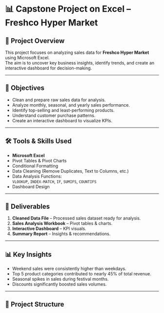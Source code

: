 # 📊 Capstone Project on Excel – Freshco Hyper Market

## 📌 Project Overview
This project focuses on analyzing sales data for **Freshco Hyper Market** using Microsoft Excel.  
The aim is to uncover key business insights, identify trends, and create an interactive dashboard for decision-making.

---

## 🎯 Objectives
- Clean and prepare raw sales data for analysis.
- Analyze monthly, seasonal, and yearly sales performance.
- Identify top-selling and least-performing products.
- Understand customer purchase patterns.
- Create an interactive dashboard to visualize KPIs.

---

## 🛠 Tools & Skills Used
- **Microsoft Excel**
- Pivot Tables & Pivot Charts
- Conditional Formatting
- Data Cleaning (Remove Duplicates, Text to Columns, etc.)
- Data Analysis Functions:  
  `VLOOKUP`, `INDEX-MATCH`, `IF`, `SUMIFS`, `COUNTIFS`
- Dashboard Design

---

## 📂 Deliverables
1. **Cleaned Data File** – Processed sales dataset ready for analysis.
2. **Sales Analysis Workbook** – Pivot tables & charts.
3. **Interactive Dashboard** – KPI visuals.
4. **Summary Report** – Insights & recommendations.

---

## 📊 Key Insights
- Weekend sales were consistently higher than weekdays.
- Top 5 product categories contributed to nearly 45% of total revenue.
- Seasonal spikes in sales during festival months.
- Discounts significantly boosted sales volumes.

---

## 📁 Project Structure

